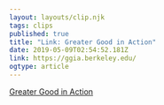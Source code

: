 ```yaml
---
layout: layouts/clip.njk 
tags: clips 
published: true 
title: "Link: Greater Good in Action" 
date: 2019-05-09T02:54:52.181Z 
link: https://ggia.berkeley.edu/ 
ogtype: article 
---
```

[Greater Good in Action](https://ggia.berkeley.edu/) 
